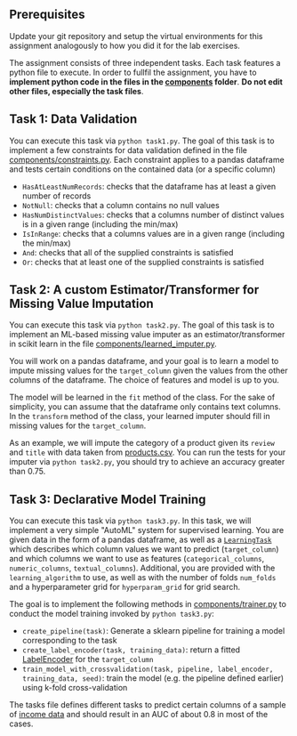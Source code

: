 ## Prerequisites

Update your git repository and setup the virtual environments for this assignment analogously to how you did it for the lab exercises.

The assignment consists of three independent tasks. Each task features a python file to execute. In order to fullfil the assignment, you have to **implement python code in the files in the [components](components/) folder**. **Do not edit other files, especially the task files**.

## Task 1: Data Validation

You can execute this task via ```python task1.py```. The goal of this task is to implement a few constraints for data validation defined in the file [components/constraints.py](components/constraints.py). Each constraint applies to a pandas dataframe and tests certain conditions on the contained data (or a specific column)

 * `HasAtLeastNumRecords`: checks that the dataframe has at least a given number of records
 * `NotNull`: checks that a column contains no null values
 * `HasNumDistinctValues`: checks that a columns number of distinct values is in a given range (including the min/max)
 * `IsInRange`: checks that a columns values are in a given range (including the min/max)
 * `And`: checks that all of the supplied constraints is satisfied
 * `Or`: checks that at least one of the supplied constraints is satisfied


## Task 2: A custom Estimator/Transformer for Missing Value Imputation

You can execute this task via ```python task2.py```. The goal of this task is to implement an ML-based missing value imputer as an estimator/transformer in scikit learn in the file [components/learned_imputer.py](components/learned_imputer.py). 

You will work on a pandas dataframe, and your goal is to learn a model to impute missing values for the `target_column` given the values from the other columns of the dataframe. The choice of features and model is up to you. 

The model will be learned in the `fit` method of the class. For the sake of simplicity, you can assume that the dataframe only contains text columns. In the `transform` method of the class, your learned imputer should fill in missing values for the `target_column`. 

As an example, we will impute the category of a product given its `review` and `title` with data taken from [products.csv](products.csv). You can run the tests for your imputer via ```python task2.py```, you should try to achieve an accuracy greater than 0.75.

## Task 3: Declarative Model Training

You can execute this task via ```python task3.py```. In this task, we will implement a very simple "AutoML" system for supervised learning. You are given data in the form of a pandas dataframe, as well as a [`LearningTask`](task3.py#L9) which describes which column values we want to predict (`target_column`) and which columns we want to use as features (`categorical_columns`, `numeric_columns`, `textual_columns`). Additional, you are provided with the `learning_algorithm` to use, as well as with the number of folds `num_folds` and a hyperparameter grid for `hyperparam_grid` for grid search.

The goal is to implement the following methods in [components/trainer.py](components/trainer.py) to conduct the model training invoked by ```python task3.py```:
 
 * `create_pipeline(task)`: Generate a sklearn pipeline for training a model corresponding to the task 
 * `create_label_encoder(task, training_data)`: return a fitted [LabelEncoder](https://scikit-learn.org/stable/modules/generated/sklearn.preprocessing.LabelEncoder.html) for the `target_column`
 * `train_model_with_crossvalidation(task, pipeline, label_encoder, training_data, seed)`: train the model (e.g. the pipeline defined earlier) using k-fold cross-validation

The tasks file defines different tasks to predict certain columns of a sample of [income data](adult-sample.csv) and should result in an AUC of about 0.8 in most of the cases.
